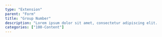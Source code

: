 ```yaml
---
type: "Extension"
parent: "Form"
title: "Group Number"
description: "Lorem ipsum dolor sit amet, consectetur adipiscing elit. Nunc tempus laoreet leo sit amet iaculis."
categories: ["100-Content"]
---
```


<demo>
  <demovanilla src="demos/inline/extension/form/group-number">
  </demovanilla>
</demo>
